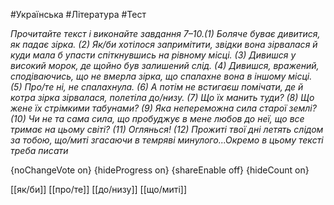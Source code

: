 #Українська #Література #Тест

*Прочитайте текст і виконайте завдання 7–10.(1) Боляче буває дивитися, як падає зірка. (2) Як/би хотілося запримітити, звідки вона зірвалася й куди мала б упасти спіткнувшись на рівному місці. (3) Дивишся у високий морок, де щойно був залишений слід. (4) Дивишся, вражений, сподіваючись, що не вмерла зірка, що спалахне вона в іншому місці. (5) Про/те ні, не спалахнула. (6) А потім не встигаєш помічати, де й котра зірка зірвалася, полетіла до/низу. (7) Що їх манить туди? (8) Що жене їх стрімкими табунами? (9) Яка непереможна сила старої землі? (10) Чи не та сама сила, що пробуджує в мене любов до неї, що все тримає на цьому світі? (11) Оглянься! (12) Прожиті твої дні летять слідом за тобою, що/миті згасаючи в темряві минулого...Окремо в цьому тексті треба писати*

{noChangeVote on}
{hideProgress on}
{shareEnable off}
{hideCount on}

[[як/би]]
[[про/те]]
[[до/низу]]
[[що/миті]]
